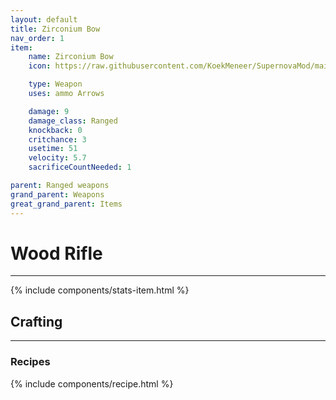 ```yaml
---
layout: default
title: Zirconium Bow
nav_order: 1
item:
    name: Zirconium Bow
    icon: https://raw.githubusercontent.com/KoekMeneer/SupernovaMod/main/Content/Items/Weapons/Ranged/ZirconiumBow.png

    type: Weapon
    uses: ammo Arrows

    damage: 9
    damage_class: Ranged
    knockback: 0
    critchance: 3
    usetime: 51
    velocity: 5.7
    sacrificeCountNeeded: 1

parent: Ranged weapons
grand_parent: Weapons
great_grand_parent: Items
---
```


# Wood Rifle
---
{% include components/stats-item.html %}

## Crafting
---
### Recipes
{% include components/recipe.html %}